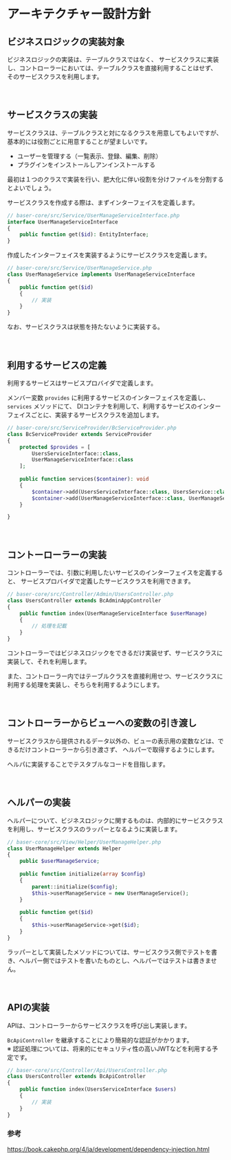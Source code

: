 # アーキテクチャー設計方針

## ビジネスロジックの実装対象

ビジネスロジックの実装は、テーブルクラスではなく、
サービスクラスに実装し、コントローラーにおいては、テーブルクラスを直接利用することはせず、
そのサービスクラスを利用します。

　
## サービスクラスの実装

サービスクラスは、テーブルクラスと対になるクラスを用意してもよいですが、
基本的には役割ごとに用意することが望ましいです。

- ユーザーを管理する（一覧表示、登録、編集、削除）
- プラグインをインストールしアンインストールする

最初は１つのクラスで実装を行い、肥大化に伴い役割を分けファイルを分割するとよいでしょう。

サービスクラスを作成する際は、まずインターフェイスを定義します。

```php
// baser-core/src/Service/UserManageServiceInterface.php
interface UserManageServiceInterface
{
    public function get($id): EntityInterface;
}
```
作成したインターフェイスを実装するようにサービスクラスを定義します。
```php
// baser-core/src/Service/UserManageService.php
class UserManageService implements UserManageServiceInterface
{
    public function get($id)
    {
        // 実装
    }
}
```

なお、サービスクラスは状態を持たないように実装する。

　
## 利用するサービスの定義

利用するサービスはサービスプロバイダで定義します。

メンバー変数 `provides` に利用するサービスのインターフェイスを定義し、`services` メソッドにて、
DIコンテナを利用して、利用するサービスのインターフェイスごとに、実装するサービスクラスを追加します。
```php
// baser-core/src/ServiceProvider/BcServiceProvider.php
class BcServiceProvider extends ServiceProvider
{
    protected $provides = [
        UsersServiceInterface::class,
        UserManageServiceInterface::class
    ];
    
    public function services($container): void
    {
        $container->add(UsersServiceInterface::class, UsersService::class);
        $container->add(UserManageServiceInterface::class, UserManageService::class);
    }

}
```

　
## コントーローラーの実装

コントローラーでは、引数に利用したいサービスのインターフェイスを定義すると、
サービスプロバイダで定義したサービスクラスを利用できます。

```php
// baser-core/src/Controller/Admin/UsersController.php
class UsersController extends BcAdminAppController
{
    public function index(UserManageServiceInterface $userManage)
    {
        // 処理を記載
    }
}
```

コントローラーではビジネスロジックをできるだけ実装せず、サービスクラスに実装して、それを利用します。

また、コントローラー内ではテーブルクラスを直接利用せつ、サービスクラスに利用する処理を実装し、そちらを利用するようにします。

　
## コントローラーからビューへの変数の引き渡し

サービスクラスから提供されるデータ以外の、ビューの表示用の変数などは、できるだけコントローラーから引き渡さず、
ヘルパーで取得するようにします。

ヘルパに実装することでテスタブルなコードを目指します。

　
## ヘルパーの実装

ヘルパーについて、ビジネスロジックに関するものは、内部的にサービスクラスを利用し、サービスクラスのラッパーとなるように実装します。

```php
// baser-core/src/View/Helper/UserManageHelper.php
class UserManageHelper extends Helper
{
    public $userManageService;
    
    public function initialize(array $config)
    {
        parent::initialize($config);
        $this->userManageService = new UserManageService();
    }
    
    public function get($id)
    {
        $this->userManageService->get($id);
    }
}
```

ラッパーとして実装したメソッドについては、サービスクラス側でテストを書き、ヘルパー側ではテストを書いたものとし、ヘルパーではテストは書きません。

　
## APIの実装

APIは、コントローラーからサービスクラスを呼び出し実装します。

`BcApiController` を継承することにより簡易的な認証がかかります。  
※ 認証処理については、将来的にセキュリティ性の高いJWTなどを利用する予定です。

```php
// baser-core/src/Controller/Api/UsersController.php
class UsersController extends BcApiController
{
    public function index(UsersServiceInterface $users)
    {
        // 実装
    }
}
```
### 参考
https://book.cakephp.org/4/ja/development/dependency-injection.html